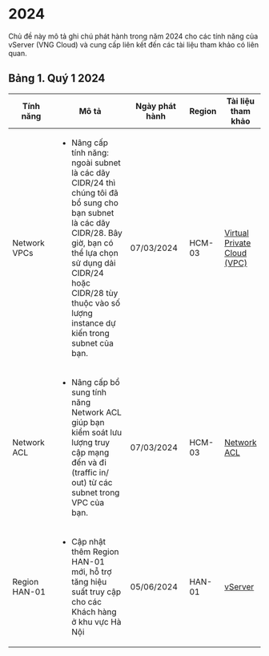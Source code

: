 # 2024

Chủ đề này mô tả ghi chú phát hành trong năm 2024 cho các tính năng của vServer (VNG Cloud) và cung cấp liên kết đến các tài liệu tham khảo có liên quan.

## Bảng 1. Quý 1 2024 <a href="#id-2024-bang1.quy12024" id="id-2024-bang1.quy12024"></a>

<table><thead><tr><th width="125">Tính năng</th><th width="279">Mô tả</th><th width="137">Ngày phát hành</th><th>Region</th><th>Tài liệu tham khảo</th></tr></thead><tbody><tr><td>Network VPCs</td><td><ul><li>Nâng cấp tính năng: ngoài subnet là các dãy CIDR/24 thì chúng tôi đã bổ sung cho bạn subnet là các dãy CIDR/28. Bây giờ, bạn có thể lựa chọn sử dụng dải CIDR/24 hoặc CIDR/28 tùy thuộc vào số lượng instance dự kiến trong subnet của bạn.</li></ul></td><td>07/03/2024</td><td>HCM-03</td><td><a href="../network/virtual-private-cloud-vpc.md">Virtual Private Cloud (VPC)</a></td></tr><tr><td>Network ACL</td><td><ul><li>Nâng cấp bổ sung tính năng Network ACL giúp bạn kiểm soát lưu lượng truy cập mạng đến và đi (traffic in/ out) từ các subnet trong VPC của bạn. </li></ul></td><td>07/03/2024</td><td>HCM-03</td><td><a href="../network/network-acl.md">Network ACL</a></td></tr><tr><td>Region HAN-01</td><td><ul><li>Cập nhật thêm Region HAN-01 mới, hỗ trợ tăng hiệu suất truy cập cho các Khách hàng ở khu vực Hà Nội</li></ul></td><td>05/06/2024</td><td>HAN-01</td><td><a href="../../">vServer</a></td></tr></tbody></table>
